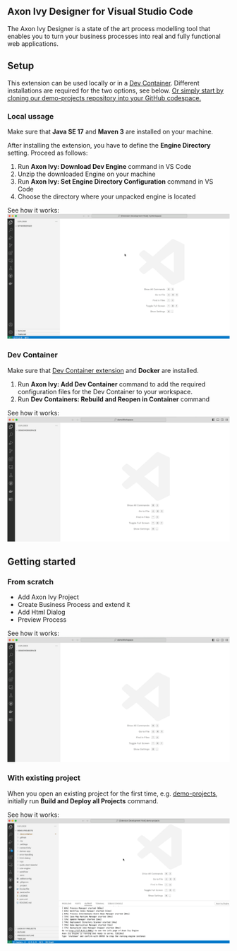 ## Axon Ivy Designer for Visual Studio Code

The Axon Ivy Designer is a state of the art process modelling tool that enables you to turn your business processes into real and fully functional web applications.

## Setup

This extension can be used locally or in a [Dev Container](https://code.visualstudio.com/docs/devcontainers/containers). Different installations are required for the two options, see below.
[Or simply start by cloning our demo-projects repository into your GitHub codespace.](https://github.com/codespaces/new/axonivy-market/demo-projects)

### Local ussage

Make sure that **Java SE 17** and **Maven 3** are installed on your machine.

After installing the extension, you have to define the **Engine Directory** setting. Proceed as follows:

1. Run **Axon Ivy: Download Dev Engine** command in VS Code
2. Unzip the downloaded Engine on your machine
3. Run **Axon Ivy: Set Engine Directory Configuration** command in VS Code
4. Choose the directory where your unpacked engine is located

See how it works:
![Set Engine Directory](extension/assets/readme/engine-dir.gif)

### Dev Container

Make sure that [Dev Container extension](https://marketplace.visualstudio.com/items?itemName=ms-vscode-remote.remote-containers) and **Docker** are installed.

1. Run **Axon Ivy: Add Dev Container** command to add the required configuration files for the Dev Container to your workspace.
2. Run **Dev Containers: Rebuild and Reopen in Container** command

See how it works:
![Launch Dev Container](extension/assets/readme/launch-container.gif)

## Getting started

### From scratch

- Add Axon Ivy Project
- Create Business Process and extend it
- Add Html Dialog
- Preview Process

See how it works:
![Add Project](extension/assets/readme/add-project.gif)

### With existing project

When you open an existing project for the first time, e.g. [demo-projects](https://github.com/axonivy-market/demo-projects), initially run **Build and Deploy all Projects** command.

See how it works:
![Build and Deploy](extension/assets/readme/build-and-deploy.gif)
